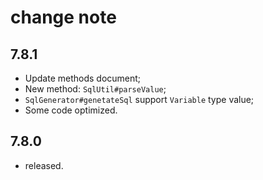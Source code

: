 # change note

## 7.8.1

- Update methods document;
- New method: `SqlUtil#parseValue`;
- `SqlGenerator#genetateSql` support `Variable` type value;
- Some code optimized.

## 7.8.0

- released.